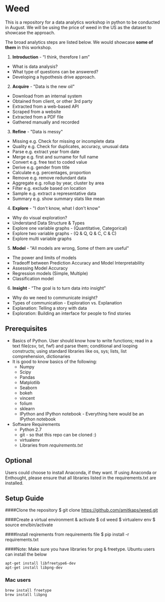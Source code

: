 # Weed

This is a repository for a data analytics workshop in python to be conducted in August.
We will be using the price of weed in the US as the dataset to showcase the approach.

The broad analytics steps are listed below. We would showcase **some of them** in this workshop.

1. **Introduction** - “I think, therefore I am”
  - What is data analysis?
  - What type of questions can be answered?
  - Developing a hypothesis drive approach.

2. **Acquire** - "Data is the new oil"
  - Download from an internal system
  - Obtained from client, or other 3rd party
  - Extracted from a web-based API
  - Scraped from a website
  - Extracted from a PDF file
  - Gathered manually and recorded

3. **Refine** - "Data is messy"
  - Missing e.g. Check for missing or incomplete data
  - Quality e.g. Check for duplicates, accuracy, unusual data
  - Parse e.g. extract year from date
  - Merge e.g. first and surname for full name
  - Convert e.g. free text to coded value
  - Derive e.g. gender from title
  - Calculate e.g. percentages, proportion
  - Remove e.g. remove redundant data
  - Aggregate e.g. rollup by year, cluster by area
  - Filter e.g. exclude based on location
  - Sample e.g. extract a representative data
  - Summary e.g. show summary stats like mean

4. **Explore** - "I don't know, what I don't know"
  - Why do visual exploration?
  - Understand Data Structure & Types
  - Explore one variable graphs - (Quantitative, Categorical)
  - Explore two variable graphs - (Q & Q, Q & C, C & C)
  - Explore multi variable graphs

5. **Model** - "All models are wrong, Some of them are useful"
  - The power and limits of models
  - Tradeoff between Prediction Accuracy and Model Interpretability
  - Assessing Model Accuracy
  - Regression models (Simple, Multiple)
  - Classification model

6. **Insight** - “The goal is to turn data into insight”
  - Why do we need to communicate insight?
  - Types of communication - Exploration vs. Explanation
  - Explanation: Telling a story with data
  - Exploration: Building an interface for people to find stories
  
## Prerequisites
* Basics of Python. User should know how to write functions; read in a text file(csv, txt, fwf) and parse them; conditional and looping constructs; using standard libraries like os, sys; lists, list comprehension, dictionaries
* It is good to know basics of the following:
    * Numpy
    * Scipy
    * Pandas
    * Matplotlib
    * Seaborn
    * bokeh
    * vincent
    * folium
    * sklearn
    * IPython and IPython notebook - Everything here would be an IPython notebook
* Software Requirements
    * Python 2.7
    * git - so that this repo can be cloned :)  
    * virtualenv
    * Libraries from *requirements.txt*

## Optional
Users could choose to install Anaconda, if they want. If using Anaconda or Enthought, please ensure that all libraries listed in the requirements.txt are installed.

## Setup Guide

####Clone the repository
    $ git clone https://github.com/amitkaps/weed.git

####Create a virtual environment & activate
    $ cd weed
    $ virtualenv env
    $ source env/bin/activate

####Install reqirements from requirements file
    $ pip install -r requirements.txt

####Note: Make sure you have libraries for png & freetype.
Ubuntu users can install the below

    apt-get install libfreetype6-dev
    apt-get install libpng-dev

### Mac users
    brew install freetype
    brew install libpng
